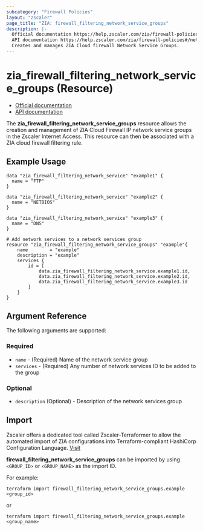 ```yaml
---
subcategory: "Firewall Policies"
layout: "zscaler"
page_title: "ZIA: firewall_filtering_network_service_groups"
description: |-
  Official documentation https://help.zscaler.com/zia/firewall-policies#/networkServiceGroups-get
  API documentation https://help.zscaler.com/zia/firewall-policies#/networkServiceGroups-get
  Creates and manages ZIA Cloud firewall Network Service Groups.
---
```


# zia_firewall_filtering_network_service_groups (Resource)

* [Official documentation](https://help.zscaler.com/zia/firewall-policies#/networkServiceGroups-get)
* [API documentation](https://help.zscaler.com/zia/firewall-policies#/networkServiceGroups-get)

The **zia_firewall_filtering_network_service_groups** resource allows the creation and management of ZIA Cloud Firewall IP network service groups in the Zscaler Internet Access. This resource can then be associated with a ZIA cloud firewall filtering rule.

## Example Usage

```hcl
data "zia_firewall_filtering_network_service" "example1" {
  name = "FTP"
}

data "zia_firewall_filtering_network_service" "example2" {
  name = "NETBIOS"
}

data "zia_firewall_filtering_network_service" "example3" {
  name = "DNS"
}

# Add network services to a network services group
resource "zia_firewall_filtering_network_service_groups" "example"{
    name        = "example"
    description = "example"
    services {
        id = [
            data.zia_firewall_filtering_network_service.example1.id,
            data.zia_firewall_filtering_network_service.example2.id,
            data.zia_firewall_filtering_network_service.example3.id
        ]
    }
}
```

## Argument Reference

The following arguments are supported:

### Required

* `name` - (Required) Name of the network service group
* `services` - (Required) Any number of network services ID to be added to the group

### Optional

* `description` (Optional) - Description of the network services group

## Import

Zscaler offers a dedicated tool called Zscaler-Terraformer to allow the automated import of ZIA configurations into Terraform-compliant HashiCorp Configuration Language.
[Visit](https://github.com/zscaler/zscaler-terraformer)

**firewall_filtering_network_service_groups** can be imported by using `<GROUP_ID>` or `<GROUP_NAME>` as the import ID.

For example:

```shell
terraform import firewall_filtering_network_service_groups.example <group_id>
```

or

```shell
terraform import firewall_filtering_network_service_groups.example <group_name>
```
